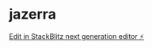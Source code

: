 # jazerra

[Edit in StackBlitz next generation editor ⚡️](https://stackblitz.com/~/github.com/a96363877/jazerra)